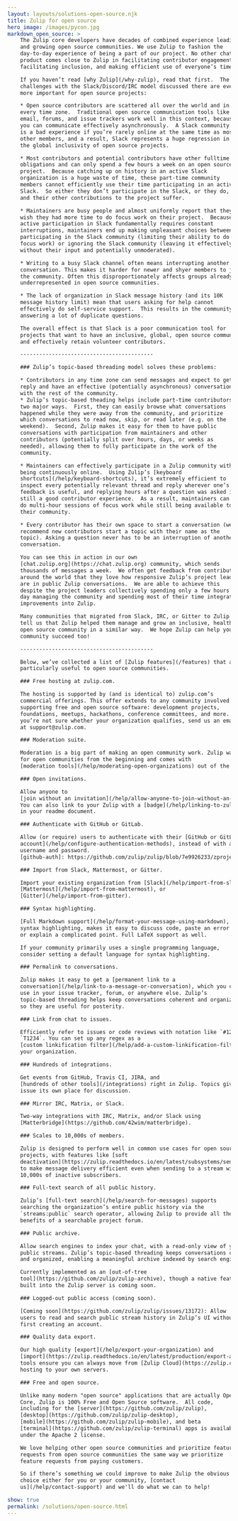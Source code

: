 ```yaml
---
layout: layouts/solutions-open-source.njk
title: Zulip for open source
hero_image: /images/pycon.jpg
markdown_open_source: >
    The Zulip core developers have decades of combined experience leading
    and growing open source communities. We use Zulip to fashion the
    day-to-day experience of being a part of our project. No other chat
    product comes close to Zulip in facilitating contributor engagement,
    facilitating inclusion, and making efficient use of everyone’s time.

    If you haven’t read [why Zulip](/why-zulip), read that first.  The
    challenges with the Slack/Discord/IRC model discussed there are even
    more important for open source projects:

    * Open source contributors are scattered all over the world and in
    every time zone.  Traditional open source communication tools like
    email, forums, and issue trackers work well in this context, because
    you can communicate effectively asynchronously.  A Slack community
    is a bad experience if you’re rarely online at the same time as most
    other members, and a result, Slack represents a huge regression in
    the global inclusivity of open source projects.

    * Most contributors and potential contributors have other fulltime
    obligations and can only spend a few hours a week on an open source
    project.  Because catching up on history in an active Slack
    organization is a huge waste of time, these part-time community
    members cannot efficiently use their time participating in an active
    Slack.  So either they don’t participate in the Slack, or they do,
    and their other contributions to the project suffer.

    * Maintainers are busy people and almost uniformly report that they
    wish they had more time to do focus work on their project.  Because
    active participation in Slack fundamentally requires constant
    interruptions, maintainers end up making unpleasant choices between
    participating in the Slack community (limiting their ability to do
    focus work) or ignoring the Slack community (leaving it effectively
    without their input and potentially unmoderated).

    * Writing to a busy Slack channel often means interrupting another existing
    conversation. This makes it harder for newer and shyer members to jump into
    the community. Often this disproportionately affects groups already
    underrepresented in open source communities.

    * The lack of organization in Slack message history (and its 10K
    message history limit) mean that users asking for help cannot
    effectively do self-service support.  This results in the community
    answering a lot of duplicate questions.

    The overall effect is that Slack is a poor communication tool for
    projects that want to have an inclusive, global, open source community
    and effectively retain volunteer contributors.

    ------------------------------------------

    ### Zulip’s topic-based threading model solves these problems:

    * Contributors in any time zone can send messages and expect to get a
    reply and have an effective (potentially asynchronous) conversation
    with the rest of the community.
    * Zulip’s topic-based theading helps include part-time contributors in
    two major ways.  First, they can easily browse what conversations
    happened while they were away from the community, and prioritize
    which conversations to read now, skip, or read later (e.g. on the
    weekend).  Second, Zulip makes it easy for them to have public
    conversations with participation from maintainers and other
    contributors (potentially split over hours, days, or weeks as
    needed), allowing them to fully participate in the work of the
    community.

    * Maintainers can effectively participate in a Zulip community without
    being continuously online.  Using Zulip’s [keyboard
    shortcuts](/help/keyboard-shortcuts), it’s extremely efficient to
    inspect every potentially relevant thread and reply wherever one’s
    feedback is useful, and replying hours after a question was asked is
    still a good contributor experience.  As a result, maintainers can
    do multi-hour sessions of focus work while still being available to
    their community.

    * Every contributor has their own space to start a conversation (we
    recommend new contributors start a topic with their name as the
    topic). Asking a question never has to be an interruption of another
    conversation.

    You can see this in action in our own
    [chat.zulip.org](https://chat.zulip.org) community, which sends
    thousands of messages a week.  We often get feedback from contributors
    around the world that they love how responsive Zulip’s project leaders
    are in public Zulip conversations.  We are able to achieve this
    despite the project leaders collectively spending only a few hours a
    day managing the community and spending most of their time integrating
    improvements into Zulip.

    Many communities that migrated from Slack, IRC, or Gitter to Zulip
    tell us that Zulip helped them manage and grow an inclusive, healthy
    open source community in a similar way.  We hope Zulip can help your
    community succeed too!

    ------------------------------------------

    Below, we’ve collected a list of [Zulip features](/features) that are
    particularly useful to open source communities.

    ### Free hosting at zulip.com.

    The hosting is supported by (and is identical to) zulip.com’s
    commercial offerings. This offer extends to any community involved in
    supporting free and open source software: development projects,
    foundations, meetups, hackathons, conference committees, and more. If
    you’re not sure whether your organization qualifies, send us an email
    at support@zulip.com.

    ### Moderation suite.

    Moderation is a big part of making an open community work. Zulip was built
    for open communities from the beginning and comes with
    [moderation tools](/help/moderating-open-organizations) out of the box.

    ### Open invitations.

    Allow anyone to
    [join without an invitation](/help/allow-anyone-to-join-without-an-invitation).
    You can also link to your Zulip with a [badge](/help/linking-to-zulip)
    in your readme document.

    ### Authenticate with GitHub or GitLab.

    Allow (or require) users to authenticate with their [GitHub or GitLab
    account](/help/configure-authentication-methods), instead of with a
    username and password.
    [github-auth]: https://github.com/zulip/zulip/blob/7e9926233/zproject/prod_settings_template.py#L112

    ### Import from Slack, Mattermost, or Gitter.

    Import your existing organization from [Slack](/help/import-from-slack),
    [Mattermost](/help/import-from-mattermost), or
    [Gitter](/help/import-from-gitter).

    ### Syntax highlighting.

    [Full Markdown support](/help/format-your-message-using-markdown), including
    syntax highlighting, makes it easy to discuss code, paste an error message,
    or explain a complicated point. Full LaTeX support as well.

    If your community primarily uses a single programming language,
    consider setting a default language for syntax highlighting.

    ### Permalink to conversations.

    Zulip makes it easy to get a [permanent link to a
    conversation](/help/link-to-a-message-or-conversation), which you can
    use in your issue tracker, forum, or anywhere else. Zulip’s
    topic-based threading helps keep conversations coherent and organized
    so they are useful for posterity.

    ### Link from chat to issues.

    Efficiently refer to issues or code reviews with notation like `#1234` or
    `T1234`. You can set up any regex as a
    [custom linkification filter](/help/add-a-custom-linkification-filter) for
    your organization.

    ### Hundreds of integrations.

    Get events from GitHub, Travis CI, JIRA, and
    [hundreds of other tools](/integrations) right in Zulip. Topics give each
    issue its own place for discussion.

    ### Mirror IRC, Matrix, or Slack.

    Two-way integrations with IRC, Matrix, and/or Slack using
    [Matterbridge](https://github.com/42wim/matterbridge).

    ### Scales to 10,000s of members.

    Zulip is designed to perform well in common use cases for open source
    projects, with features like [soft
    deactivation](https://zulip.readthedocs.io/en/latest/subsystems/sending-messages.html#soft-deactivation)
    to make message delivery efficient even when sending to a stream with
    10,000s of inactive subscribers.

    ### Full-text search of all public history.

    Zulip’s [full-text search](/help/search-for-messages) supports
    searching the organization’s entire public history via the
    `streams:public` search operator, allowing Zulip to provide all the
    benefits of a searchable project forum.

    ### Public archive.

    Allow search engines to index your chat, with a read-only view of your
    public streams. Zulip’s topic-based threading keeps conversations coherent
    and organized, enabling a meaningful archive indexed by search engines.

    Currently implemented as an [out-of-tree
    tool](https://github.com/zulip/zulip-archive), though a native feature
    built into the Zulip server is coming soon.

    ### Logged-out public access (coming soon).

    [Coming soon](https://github.com/zulip/zulip/issues/13172): Allow
    users to read and search public stream history in Zulip’s UI without
    first creating an account.

    ### Quality data export.

    Our high quality [export](/help/export-your-organization) and
    [import](https://zulip.readthedocs.io/en/latest/production/export-and-import.html)
    tools ensure you can always move from [Zulip Cloud](https://zulip.com)
    hosting to your own servers.

    ### Free and open source.

    Unlike many modern "open source" applications that are actually Open
    Core, Zulip is 100% Free and Open Source software.  All code,
    including for the [server](https://github.com/zulip/zulip),
    [desktop](https://github.com/zulip/zulip-desktop),
    [mobile](https://github.com/zulip/zulip-mobile), and beta
    [terminal](https://github.com/zulip/zulip-terminal) apps is available
    under the Apache 2 license.

    We love helping other open source communities and prioritize feature
    requests from open source communities the same way we prioritize
    feature requests from paying customers.

    So if there’s something we could improve to make Zulip the obvious
    choice either for you or your community, [contact
    us](/help/contact-support) and we'll do what we can to help!

show: true
permalink: /solutions/open-source.html
---
```

